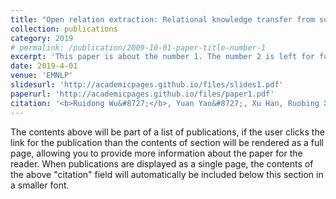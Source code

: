 ```yaml
---
title: "Open relation extraction: Relational knowledge transfer from supervised data to unsupervised data"
collection: publications
category: 2019
# permalink: /publication/2009-10-01-paper-title-number-1
excerpt: 'This paper is about the number 1. The number 2 is left for future work.'
date: 2019-4-01
venue: 'EMNLP'
slidesurl: 'http://academicpages.github.io/files/slides1.pdf'
paperurl: 'http://academicpages.github.io/files/paper1.pdf'
citation: '<b>Ruidong Wu&#8727;</b>, Yuan Yao&#8727;, Xu Han, Ruobing Xie, Zhiyuan Liu, Fen Lin, Leyu Lin, and Maosong Sun. Open Relation Extraction: Relational Knowledge Transfer from Supervised Data to Unsupervised Data. EMNLP 2019'
---
```


The contents above will be part of a list of publications, if the user clicks the link for the publication than the contents of section will be rendered as a full page, allowing you to provide more information about the paper for the reader. When publications are displayed as a single page, the contents of the above "citation" field will automatically be included below this section in a smaller font.